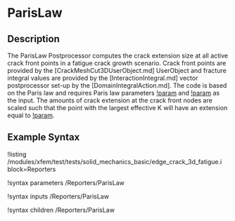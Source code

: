 # ParisLaw

## Description

The ParisLaw Postprocessor computes the crack extension size at all active crack front points in a fatigue crack growth scenario. Crack front points are provided by the [CrackMeshCut3DUserObject.md] UserObject and fracture integral values are provided by the [InteractionIntegral.md] vector postprocessor set-up by the [DomainIntegralAction.md].  The code is based on the Paris law and requires Paris law parameters [!param](/Reporters/ParisLaw/paris_law_c) and [!param](/Reporters/ParisLaw/paris_law_m) as the input. The amounts of crack extension at the crack front nodes are scaled such that the point with the largest effective K will have an extension equal to [!param](/Reporters/ParisLaw/max_growth_size).

## Example Syntax

!listing /modules/xfem/test/tests/solid_mechanics_basic/edge_crack_3d_fatigue.i block=Reporters

!syntax parameters /Reporters/ParisLaw

!syntax inputs /Reporters/ParisLaw

!syntax children /Reporters/ParisLaw
